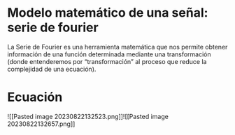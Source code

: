 # Modelo matemático de una señal: serie de fourier
La Serie de Fourier es una herramienta matemática que nos permite obtener información de una función determinada mediante una transformación (donde entenderemos por “transformación” al proceso que reduce la complejidad de una ecuación).
# Ecuación


![[Pasted image 20230822132523.png]]![[Pasted image 20230822132657.png]]